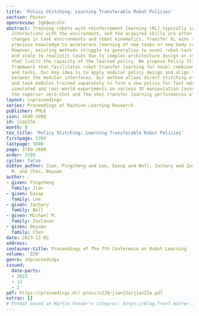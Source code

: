 ```yaml
---
title: 'Policy Stitching: Learning Transferable Robot Policies'
section: Poster
openreview: 2qKBwyLnln
abstract: Training robots with reinforcement learning (RL) typically involves heavy
  interactions with the environment, and the acquired skills are often sensitive to
  changes in task environments and robot kinematics. Transfer RL aims to leverage
  previous knowledge to accelerate learning of new tasks or new body configurations.
  However, existing methods struggle to generalize to novel robot-task combinations
  and scale to realistic tasks due to complex architecture design or strong regularization
  that limits the capacity of the learned policy. We propose Policy Stitching, a novel
  framework that facilitates robot transfer learning for novel combinations of robots
  and tasks. Our key idea is to apply modular policy design and align the latent representations
  between the modular interfaces. Our method allows direct stitching of the robot
  and task modules trained separately to form a new policy for fast adaptation. Our
  simulated and real-world experiments on various 3D manipulation tasks demonstrate
  the superior zero-shot and few-shot transfer learning performances of our method.
layout: inproceedings
series: Proceedings of Machine Learning Research
publisher: PMLR
issn: 2640-3498
id: jian23a
month: 0
tex_title: 'Policy Stitching: Learning Transferable Robot Policies'
firstpage: 3789
lastpage: 3808
page: 3789-3808
order: 3789
cycles: false
bibtex_author: Jian, Pingcheng and Lee, Easop and Bell, Zachary and Zavlanos, Michael
  M. and Chen, Boyuan
author:
- given: Pingcheng
  family: Jian
- given: Easop
  family: Lee
- given: Zachary
  family: Bell
- given: Michael M.
  family: Zavlanos
- given: Boyuan
  family: Chen
date: 2023-12-02
address:
container-title: Proceedings of The 7th Conference on Robot Learning
volume: '229'
genre: inproceedings
issued:
  date-parts:
  - 2023
  - 12
  - 2
pdf: https://proceedings.mlr.press/v229/jian23a/jian23a.pdf
extras: []
# Format based on Martin Fenner's citeproc: https://blog.front-matter.io/posts/citeproc-yaml-for-bibliographies/
---
```

